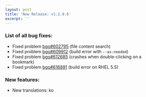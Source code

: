 ```yaml
---
layout: post
title: 'New Release: v1.2.8.6'
excerpt: ''
---
```


### List of all bug fixes:

* Fixed problem [bgo#602795](https://bugzilla.gnome.org/show_bug.cgi?id=602795) (file content search)
* Fixed problem [bgo#609912](https://bugzilla.gnome.org/show_bug.cgi?id=609912) (build error with `--as-needed`)
* Fixed problem [bgo#612685](https://bugzilla.gnome.org/show_bug.cgi?id=612685) (crashes when double-clicking on a bookmark)
* Fixed problem [bgo#616891](https://bugzilla.gnome.org/show_bug.cgi?id=616891) (build error on RHEL 5.5)

### New features:

* New translations: ko
